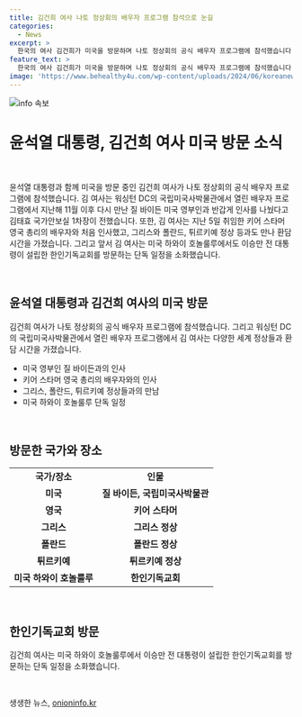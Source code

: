 ```yaml
---
title: 김건희 여사 나토 정상회의 배우자 프로그램 참석으로 눈길
categories:
  - News
excerpt: >
  한국의 여사 김건희가 미국을 방문하며 나토 정상회의 공식 배우자 프로그램에 참석했습니다. 김 여사는 미국 영부인과 인사를 나누고, 영국 총리의 배우자와도 만나 환담을 가졌으며, 한인기독교회를 방문하는 등 다양한 활동을 펼치고 있습니다.
feature_text: >
  한국의 여사 김건희가 미국을 방문하며 나토 정상회의 공식 배우자 프로그램에 참석했습니다. 김 여사는 미국 영부인과 인사를 나누고, 영국 총리의 배우자와도 만나 환담을 가졌으며, 한인기독교회를 방문하는 등 다양한 활동을 펼치고 있습니다.
image: 'https://www.behealthy4u.com/wp-content/uploads/2024/06/koreanews.jpg'
---
```


<p><img src="https://www.behealthy4u.com/wp-content/uploads/2024/06/koreanews.jpg" alt="info 속보" /></p>

<h1>윤석열 대통령, 김건희 여사 미국 방문 소식</h1>

<p data-ke-size="size16">&nbsp;</p>

<p>윤석열 대통령과 함께 미국을 방문 중인 김건희 여사가 나토 정상회의 공식 배우자 프로그램에 참석했습니다. 김 여사는 워싱턴 DC의 국립미국사박물관에서 열린 배우자 프로그램에서 지난해 11월 이후 다시 만난 질 바이든 미국 영부인과 반갑게 인사를 나눴다고 김태효 국가안보실 1차장이 전했습니다. 또한, 김 여사는 지난 5일 취임한 키어 스타머 영국 총리의 배우자와 처음 인사했고, 그리스와 폴란드, 튀르키예 정상 등과도 만나 환담 시간을 가졌습니다. 그리고 앞서 김 여사는 미국 하와이 호놀룰루에서도 이승만 전 대통령이 설립한 한인기독교회를 방문하는 단독 일정을 소화했습니다.</p>

<p data-ke-size="size16">&nbsp;</p>

<h2 data-ke-size="size26">윤석열 대통령과 김건희 여사의 미국 방문</h2>

<p data-ke-size="size16">김건희 여사가 나토 정상회의 공식 배우자 프로그램에 참석했습니다. 그리고 워싱턴 DC의 국립미국사박물관에서 열린 배우자 프로그램에서 김 여사는 다양한 세계 정상들과 환담 시간을 가졌습니다.</p>

<ul>
  <li>미국 영부인 질 바이든과의 인사</li>
  <li>키어 스타머 영국 총리의 배우자와의 인사</li>
  <li>그리스, 폴란드, 튀르키예 정상들과의 만남</li>
  <li>미국 하와이 호놀룰루 단독 일정</li>
</ul>

<p data-ke-size="size16">&nbsp;</p>

<h2 data-ke-size="size26">방문한 국가와 장소</h2>

<table>
    <tr>
        <td style="text-align: center; height: 17px;"><b>국가/장소</b></td>
        <td style="text-align: center; height: 17px;"><b>인물</b></td>
    </tr>
    <tr>
        <td style="text-align: center; height: 17px;"><b>미국</b></td>
        <td style="text-align: center; height: 17px;"><b>질 바이든, 국립미국사박물관</b></td>
    </tr>
    <tr>
        <td style="text-align: center; height: 17px;"><b>영국</b></td>
        <td style="text-align: center; height: 17px;"><b>키어 스타머</b></td>
    </tr>
    <tr>
        <td style="text-align: center; height: 17px;"><b>그리스</b></td>
        <td style="text-align: center; height: 17px;"><b>그리스 정상</b></td>
    </tr>
    <tr>
        <td style="text-align: center; height: 17px;"><b>폴란드</b></td>
        <td style="text-align: center; height: 17px;"><b>폴란드 정상</b></td>
    </tr>
    <tr>
        <td style="text-align: center; height: 17px;"><b>튀르키예</b></td>
        <td style="text-align: center; height: 17px;"><b>튀르키예 정상</b></td>
    </tr>
    <tr>
        <td style="text-align: center; height: 17px;"><b>미국 하와이 호놀룰루</b></td>
        <td style="text-align: center; height: 17px;"><b>한인기독교회</b></td>
    </tr>
</table>

<p data-ke-size="size16">&nbsp;</p>

<h2 data-ke-size="size26">한인기독교회 방문</h2>

<p data-ke-size="size16">김건희 여사는 미국 하와이 호놀룰루에서 이승만 전 대통령이 설립한 한인기독교회를 방문하는 단독 일정을 소화했습니다.</p>

<p data-ke-size="size16">&nbsp;</p>

<p data-ke-size="size16"></p>
생생한 뉴스, <a href="https://onioninfo.kr" rel="dofollow">onioninfo.kr</a>


